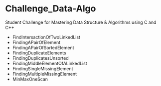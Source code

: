 # Challenge_Data-Algo
Student Challenge for Mastering Data Structure &amp; Algorithms using C and C++

- FindIntersactionOfTwoLinkedList
- FindingAPairOfElement
- FindingAPairOfSortedElement
- FindingDuplicateElements
- FindingDuplicatesUnsorted
- FindingMiddleElementOfALinkedList
- FindingSingleMissingElement
- FindingMultipleMissingElement
- MinMaxOneScan
